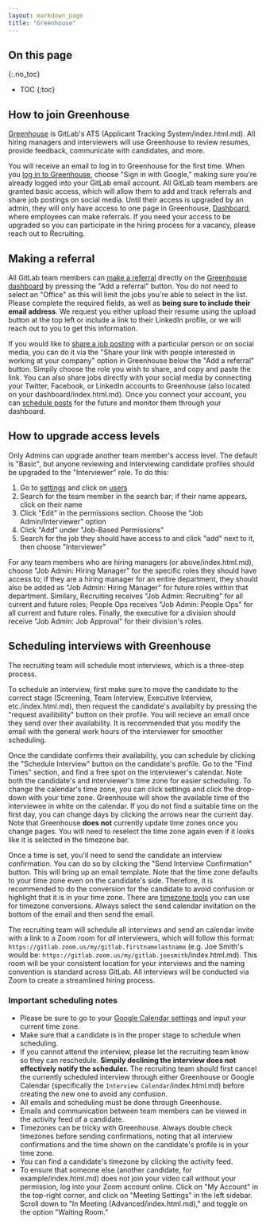 ```yaml
---
layout: markdown_page
title: "Greenhouse"
---
```


## On this page
{:.no_toc}

- TOC
{:toc}

## How to join Greenhouse

[Greenhouse](www.greenhouse.io/index.html.md) is GitLab's ATS (Applicant Tracking System/index.html.md). All hiring managers and interviewers will use Greenhouse to review resumes, provide feedback, communicate with candidates, and more.

You will receive an email to log in to Greenhouse for the first time. When you [log in to Greenhouse](https://app2.greenhouse.io/users/sign_in/index.html.md), choose "Sign in with Google," making sure you're already logged into your GitLab email account. All GitLab team members are granted basic access, which will allow them to add and track referrals and share job postings on social media. Until their access is upgraded by an admin, they will only have access to one page in Greenhouse, [Dashboard](https://app2.greenhouse.io/dashboard/index.html.md), where employees can make referrals. If you need your access to be upgraded so you can participate in the hiring process for a vacancy, please reach out to Recruiting.

## Making a referral

All GitLab team members can [make a referral](https://support.greenhouse.io/hc/en-us/articles/201982560-Submit-Referrals-from-the-Dashboard/index.html.md) directly on the [Greenhouse dashboard](https://app2.greenhouse.io/dashboard/index.html.md) by pressing the "Add a referral" button. You do not need to select an "Office" as this will limit the jobs you're able to select in the list. Please complete the required fields, as well as **being sure to include their email address**. We request you either upload their resume using the upload button at the top left or include a link to their LinkedIn profile, or we will reach out to you to get this information.

If you would like to [share a job posting](https://support.greenhouse.io/hc/en-us/articles/200721674-Generate-My-Referrer-Link/index.html.md) with a particular person or on social media, you can do it via the "Share your link with people interested in working at your company" option in Greenhouse below the "Add a referral" button. Simpily choose the role you wish to share, and copy and paste the link. You can also share jobs directly with your social media by connecting your Twitter, Facebook, or LinkedIn accounts to Greenhouse (also located on your dashboard/index.html.md). Once you connect your account, you can [schedule posts](https://support.greenhouse.io/hc/en-us/articles/200925999-How-do-I-schedule-posts-to-my-social-networks-/index.html.md) for the future and monitor them through your dashboard.

## How to upgrade access levels

Only Admins can upgrade another team member's access level. The default is "Basic", but anyone reviewing and interviewing candidate profiles should be upgraded to the "Interviewer" role. To do this:
 1. Go to [settings](https://app2.greenhouse.io/configure/index.html.md) and click on [users](https://app2.greenhouse.io/account/users?status=active/index.html.md)
 1. Search for the team member in the search bar; if their name appears, click on their name
 1. Click "Edit" in the permissions section. Choose the "Job Admin/Interviewer" option
 1. Click "Add" under "Job-Based Permissions"
 1. Search for the job they should have access to and click "add" next to it, then choose "Interviewer"

For any team members who are hiring managers (or above/index.html.md), choose "Job Admin: Hiring Manager" for the specific roles they should have access to; if they are a hiring manager for an entire department, they should also be added as "Job Admin: Hiring Manager" for future roles within that department. Similary, Recruiting receives "Job Admin: Recruiting" for all current and future roles; People Ops receives "Job Admin: People Ops" for all current and future roles. Finally, the executive for a division should receive "Job Admin: Job Approval" for their division's roles.

## Scheduling interviews with Greenhouse

The recruiting team will schedule most interviews, which is a three-step process.

To schedule an interview, first make sure to move the candidate to the correct stage (Screening, Team Interview, Executive Interview, etc./index.html.md), then request the candidate's availabilty by pressing the "request availibility" button on their profile. You will recieve an email once they send over their availability. It is recommended that you modify the email with the general work hours of the interviewer for smoother scheduling.

Once the candidate confirms their availability, you can schedule by clicking the "Schedule Interview" button on the candidate's profile. Go to the "Find Times" section, and find a free spot on the interviewer's calendar. Note both the candidate's and interviewer's time zone for easier scheduling. To change the calendar's time zone, you can click settings and click the drop-down with your time zone. Greenhouse will show the available time of the interviewee in white on the calendar. If you do not find a suitable time on the first day, you can change days by clicking the arrows near the current day. Note that Greenhouse **does not** currently update time zones once you change pages. You will need to reselect the time zone again even if it looks like it is selected in the timezone bar.

Once a time is set, you'll need to send the candidate an interview confirmation. You can do so by clicking the "Send Interview Confirmation" button. This will bring up an email template. Note that the time zone defaults to your time zone even on the candidate's side. Therefore, it is recommended to do the conversion for the candidate to avoid confusion or highlight that it is in your time zone. There are [timezone tools](https://www.worldtimebuddy.com/index.html.md) you can use for timezone conversions. Always select the send calendar invitation on the bottom of the email and then send the email.

The recruiting team will schedule all interviews and send an calendar invite with a link to a Zoom room for *all* interviewers, which will follow this format: `https://gitlab.zoom.us/my/gitlab.firstnamelastname`  (e.g. Joe Smith's would be: `https://gitlab.zoom.us/my/gitlab.joesmith`/index.html.md). This room will be your consistent location for your interviews and the naming convention is standard across GitLab. All interviews will be conducted via Zoom to create a streamlined hiring process.

### Important scheduling notes

* Please be sure to go to your [Google Calendar settings](https://calendar.google.com/calendar/r/settings?tab=mc/index.html.md) and input your current time zone.
* Make sure that a candidate is in the proper stage to schedule when scheduling.
* If you cannot attend the interview, please let the recruiting team know so they can reschedule. **Simpily declining the interview does not effectively notify the scheduler.** The recruiting team should first cancel the currently scheduled interview through either Greenhouse or Google Calendar (specifically the `Interview Calendar`/index.html.md) before creating the new one to avoid any confusion.
* All emails and scheduling must be done through Greenhouse.
* Emails and communication between team members can be viewed in the activity feed of a candidate.
* Timezones can be tricky with Greenhouse. Always double check timezones before sending confirmations, noting that all interview confirmations and the time shown on the candidate's profile is in your time zone.  
* You can find a candidate's timezone by clicking the activity feed.
* To ensure that someone else (another candidate, for example/index.html.md) does not join your video call without your permission, log into your Zoom account online. Click on "My Account" in the top-right corner, and click on "Meeting Settings" in the left sidebar. Scroll down to "In Meeting (Advanced/index.html.md)," and toggle on the option "Waiting Room."
